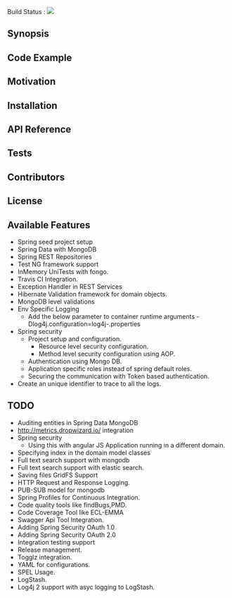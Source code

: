 Build Status : <img src="https://travis-ci.org/sagarkarnati/spring-app.svg?branch=master">

## Synopsis


## Code Example


## Motivation


## Installation


## API Reference


## Tests


## Contributors


## License

## Available Features
*   Spring seed project setup
*   Spring Data with MongoDB
*   Spring REST Repositories
*   Test NG framework support
*   InMemory UniTests with fongo.
*   Travis CI Integration.
*   Exception Handler in REST Services
*   Hibernate Validation framework for domain objects.
*   MongoDB level validations
*   Env Specific Logging
	*   Add the below parameter to container runtime arguments
	 	-Dlog4j.configuration=log4j-<env>.properties	 
*   Spring security
	*   Project setup and configuration.
		*   Resource level security configuration.
		*   Method level security configuration using AOP.
	*   Authentication using Mongo DB.
	*   Application specific roles instead of spring default roles.
	*   Securing the communication with Token based authentication.
*   Create an unique identifier to trace to all the logs.


## TODO
*   Auditing entities in Spring Data MongoDB
*   http://metrics.dropwizard.io/ integration
*   Spring security
	*   Using this with angular JS Application running in a different domain.
*   Specifying index in the domain model classes
*   Full text search support with mongodb
*   Full text search support with elastic search.
*   Saving files GridFS Support
*   HTTP Request and Response Logging. 
*   PUB-SUB model for mongodb
*   Spring Profiles for Continuous Integration.
*   Code quality tools like findBugs,PMD.
*   Code Coverage Tool like ECL-EMMA
*   Swagger Api Tool Integration.
*   Adding Spring Security OAuth 1.0
*   Adding Spring Security OAuth 2.0
*   Integration testing support
*   Release management.
*   Togglz integration.
*   YAML for configurations.
*   SPEL Usage.
*   LogStash.
*   Log4j 2 support with asyc logging to LogStash.